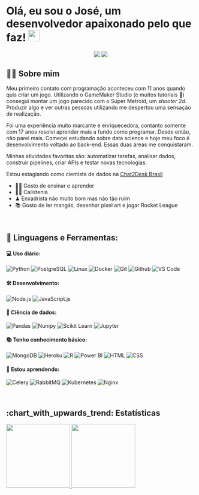 <h1>Olá, eu sou o José, um desenvolvedor apaixonado pelo que faz!  <img width="30" src="https://emojis.slackmojis.com/emojis/images/1593555389/9579/blob_excited.gif?1593555389" alt="party blob"/></h1>

<p align="center">
<a href="https://www.linkedin.com/in/joserodrigs/"><img src="https://img.shields.io/badge/-Jose%20Rodrigues-0077B5?style=flat-square&logo=Linkedin&logoColor=white"/></a>
<a href="mailto:joseluisrjunior@gmail.com"><img src="https://img.shields.io/badge/-joseluisrjunior@gmail.com-D14836?style=flat-square&logo=Gmail&logoColor=white"/></a>
</p>
<h2> 👩‍💻 Sobre mim </h2>

Meu primeiro contato com programação aconteceu com 11 anos quando quis criar um jogo. Utilizando o GameMaker Studio (e muitos tutoriais 👾) consegui montar um jogo parecido com o Super Metroid, um _shooter 2d_. Produzir algo e ver outras pessoas utilizando me despertou uma sensação de realização.

Foi uma experiência muito marcante e enriquecedora, contanto somente com 17 anos resolvi aprender mais a fundo como programar. Desde então, não parei mais. Comecei estudando sobre data science e hoje meu foco é desenvolvimento voltado ao back-end. Essas duas áreas me conquistaram. 

Minhas atividades favoritas são: automatizar tarefas, analisar dados, construir pipelines, criar APIs e testar novas tecnologias.

Estou estagiando como cientista de dados na <a href="https://chat2desk.com.br/">Chat2Desk Brasil</a>

* 👩‍🏫 Gosto de ensinar e aprender
* 🤸‍♂️ Calistenia
* ♟ Enxadrista não muito bom mas não tão ruim
* 📚 Gosto de ler mangás, desenhar pixel art e jogar Rocket League 

<br>

## 🚀 **Linguagens e Ferramentas:**

 #### 💻 Uso diário:
 ![Python](https://img.shields.io/badge/-Python-black?style=flat-square&logo=Python)
 ![PostgreSQL](https://img.shields.io/badge/-PostgreSQL-black?style=flat-square&logo=PostgreSQL)
 ![Linux](https://img.shields.io/badge/-Linux-black?style=flat-square&logo=Linux)
 ![Docker](https://img.shields.io/badge/-Docker-black?style=flat-square&logo=Docker)
 ![Git](https://img.shields.io/badge/-Git-black?style=flat-square&logo=Git)
 ![Github](https://img.shields.io/badge/-Github-black?style=flat-square&logo=Github)
 ![VS Code](https://img.shields.io/badge/-VS%20Code-black?style=flat-square&logo=visual-studio-code)
 
 #### 🛠 Desenvolvimento:
 ![Node.js](https://img.shields.io/badge/-Node.js-black?style=flat-square&logo=Node.js)
 ![JavaScript.js](https://img.shields.io/badge/-JavaScript-black?style=flat-square&logo=JavaScript)
 
 #### 🎲 Ciência de dados:
 ![Pandas](https://img.shields.io/badge/-Pandas-black?style=flat-square&logo=Pandas)
 ![Numpy](https://img.shields.io/badge/-Numpy-black?style=flat-square&logo=Numpy)
 ![Scikit Learn](https://img.shields.io/badge/-Scikit%20Learn-black?style=flat-square&logo=scikit-learn)
 ![Jupyter](https://img.shields.io/badge/-Jupyter-black?style=flat-square&logo=Jupyter)
 
 #### 📚 Tenho conhecimento básico:
 ![MongoDB](https://img.shields.io/badge/-MongoDB-black?style=flat-square&logo=MongoDB)
 ![Heroku](https://img.shields.io/badge/-Heroku-black?style=flat-square&logo=Heroku)
 ![R](https://img.shields.io/badge/-R-black?style=flat-square&logo=R)
 ![Power BI](https://img.shields.io/badge/-Power%20BI-black?style=flat-square&logo=Power-BI)
 ![HTML](https://img.shields.io/badge/-HTML-black?style=flat-square&logo=HTML5)
 ![CSS](https://img.shields.io/badge/-CSS-black?style=flat-square&logo=CSS3)
 
 #### 🌱 Estou aprendendo:
 ![Celery](https://img.shields.io/badge/Celery-black?style=flat-square&logo=Celery)
 ![RabbitMQ](https://img.shields.io/badge/RabbitMQ-black?style=flat-square&logo=RabbitMQ)
 ![Kubernetes](https://img.shields.io/badge/Kubernetes-black?style=flat-square&logo=Kubernetes)
 ![Nginx](https://img.shields.io/badge/Nginx-black?style=flat-square&logo=Nginx)
 
 <br>

<h2> :chart_with_upwards_trend: Estatísticas </h2>

<a href="https://github.com/runiorr">
  <img height="170em" src="https://github-readme-stats.vercel.app/api?username=runiorr&show_icons=true&theme=dark&include_commits=true"/>
</a>

<a href="https://github.com/runiorr">
  <img height="170em" src="https://github-readme-stats.vercel.app/api/top-langs/?username=runiorr&layout=compact&langs_count=8&theme=dark"/>
</a>
